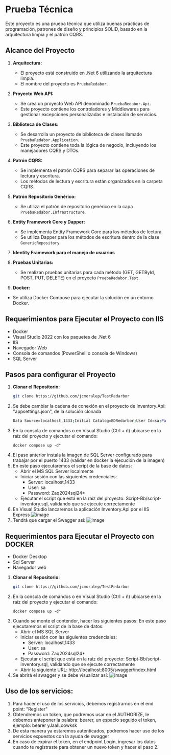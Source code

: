 # Prueba Técnica

Este proyecto es una prueba técnica que utiliza buenas prácticas de programación, patrones de diseño y principios SOLID, basado en la arquitectura limpia y el patrón CQRS.

## Alcance del Proyecto

1. **Arquitectura:**
   - El proyecto está construido en .Net 6 utilizando la arquitectura limpia.
   - El nombre del proyecto es `PruebaRedabor`.

2. **Proyecto Web API:**
   - Se crea un proyecto Web API denominado `PruebaRedabor.Api`.
   - Este proyecto contiene los controladores y Middlewares para gestionar excepciones personalizadas e instalación de servicios.

3. **Biblioteca de Clases:**
   - Se desarrolla un proyecto de biblioteca de clases llamado `PruebaRedabor.Application`.
   - Este proyecto contiene toda la lógica de negocio, incluyendo los manejadores CQRS y DTOs.

4. **Patrón CQRS:**
   - Se implementa el patrón CQRS para separar las operaciones de lectura y escritura.
   - Los métodos de lectura y escritura están organizados en la carpeta CQRS.

5. **Patrón Repositorio Genérico:**
   - Se utiliza el patrón de repositorio genérico en la capa `PruebaRedabor.Infrastructure`.

6. **Entity Framework Core y Dapper:**
   - Se implementa Entity Framework Core para los métodos de lectura.
   - Se utiliza Dapper para los métodos de escritura dentro de la clase `GenericRepository`.

7. **Identity Framework para el manejo de usuarios**

9. **Pruebas Unitarias:**
   - Se realizan pruebas unitarias para cada método (GET, GETById, POST, PUT, DELETE) en el proyecto `PruebaRedabor.Test`.

10. **Docker:**
   - Se utiliza Docker Compose para ejecutar la solución en un entorno Docker.

## Requerimientos para Ejecutar el Proyecto con IIS

- Docker
- Visual Studio 2022 con los paquetes de .Net 6
- IIS
- Navegador Web
- Consola de comandos (PowerShell o consola de Windows)
- SQL Server

## Pasos para configurar el Proyecto

1. **Clonar el Repositorio:**
   ```bash
   git clone https://github.com/jcmoralep/TestRedarbor
2) Se debe cambiar la cadena de conexión en el proyecto de Inventory.Api: "appsettings.json", de la solución clonada
   ```bash
   Data Source=localhost,1433;Initial Catalog=BDRedarbor;User Id=sa;Password=Zaq2024sql24*;
3) En la consola de comandos o en Visual Studio (Ctrl + ñ) ubicarse en la raíz del proyecto y ejecutar el comando: 
   ```bash"
   docker compose up -d"
4) El paso anterior instala la imagen de SQL Server configurado para trabajar por el puerto 1433 (validar en docker la ejecución de la imagen)
5) En este paso ejecutaremos el script de la base de datos:
   - Abrir el MS SQL Server localmente
   - Iniciar sesión con las siguientes credenciales:
      - Server: localhost,1433
      - User: sa
      - Password: Zaq2024sql24*
   - Ejecutar el script que está en la raiz del proyecto: Script-Bb/script-inventory.sql, validando que se ejecute correctamente
6) En Visual Studio lancaremos la aplicación Inventory.Api por el IIS Express
   ![image](https://github.com/jcmoralep/TestRedarbor/assets/152304974/c12ce24f-6f21-446a-905b-cf1c51dedb4f)
7) Tendrá que cargar el Swagger así: 
   ![image](https://github.com/jcmoralep/TestRedarbor/assets/152304974/ab7f1246-d9e0-4042-82fb-631fad4fe494)


## Requerimientos para Ejecutar el Proyecto con DOCKER

- Docker Desktop
- Sql Server
- Navegador web

1. **Clonar el Repositorio:**
   ```bash
   git clone https://github.com/jcmoralep/TestRedarbor
2) En la consola de comandos o en Visual Studio (Ctrl + ñ) ubicarse en la raíz del proyecto y ejecutar el comando: 
   ```bash"
   docker compose up -d"
3) Cuando se monte el contendor, hacer los siguientes pasos:
   En este paso ejecutaremos el script de la base de datos:
   - Abrir el MS SQL Server
   - Iniciar sesión con las siguientes credenciales:
      - Server: localhost,1433
      - User: sa
      - Password: Zaq2024sql24*
   - Ejecutar el script que está en la raiz del proyecto: Script-Bb/script-inventory.sql, validando que se ejecute correctamente
   - Abrir la siguiente URL: http://localhost:8005/swagger/index.html 
5) Se abrirá el swagger y se debe visualizar así:
   ![image](https://github.com/jcmoralep/TestRedarbor/assets/152304974/ab7f1246-d9e0-4042-82fb-631fad4fe494)

## Uso de los servicios: 
1) Para hacer el uso de los servicios, debemos registrarnos en el end point: "Register"
2) Obtendremos un token, que podremos usar en el AUTHORIZE, le debemos anteponer la palabra: bearer, un espacio seguido el token, ejemplo: bearer yJaaILoowksk
3) De esta manera ya estaremos autenticados, podremos hacer uso de los servicios expuestos con la ayuda de swagger
4) En caso de expirar el token, en el endpoint Login, ingresar los datos cuando te registraste para obtener un nuevo token y hacer el paso 2.
